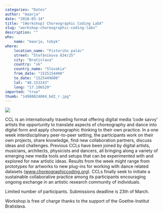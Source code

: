 ```yaml
---
categories: "Dates"
author: "maarja"
date: "2018-03-14"
title: "[Workshop] Choreographic Coding LabX"
slug: "workshop-choreographic-coding-labx"
description: ""
who: 
    name: "maarja, tobyk"
where: 
    location_name: "Pistoriho palác"
    street: "Štefánikova 834/25"
    city: "Bratislava"
    country: "sk"
    country_name: "Slovakia"
    from_date: "1525154400"
    to_date: "1525449600"
    lat: "48.152243"
    long: "17.106529"
imported: "true"
thumb: "14980824084_bd2_r.jpg"
---
```



![](14980824084_bd2_r.jpg) 

CCL is an internationally traveling format offering digital media ‘code savvy’ artists the opportunity to translate aspects of choreography and dance into digital form and apply choreographic thinking to their own practice. In a one week interdisciplinary peer-to-peer setting, the participants work on their own projects, share knowledge, find new collaboration partners, discuss ideas and challenges. Previous CCLs have been joined by digital artists, musicians, architects, physicists and dancers, all bringing along a variety of emerging new media tools and setups that can be experimented with and explored for new artistic ideas. Results from the week might range from prototypes for artworks to new plug-ins for working with dance related datasets (www.choreographiccoding.org). CCLs finally seek to initiate a sustainable collaborative practice among its participants encouraging ongoing exchange in an artistic research community of individuals.

Limited number of participants. Submissions deadline is 23th of March.

Workshop is free of charge thanks to the support of the Goethe-Institut Bratislava.
